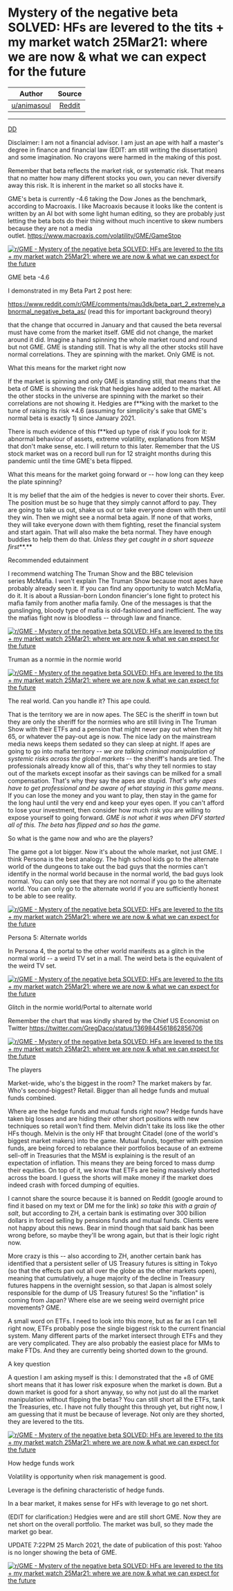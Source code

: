Mystery of the negative beta SOLVED: HFs are levered to the tits + my market watch 25Mar21: where we are now & what we can expect for the future
================================================================================================================================================

| Author       | Source       | 
| :-------------: |:-------------:|
|  [u/animasoul](https://www.reddit.com/user/animasoul/) | [Reddit](https://www.reddit.com/r/GME/comments/mcwu5m/mystery_of_the_negative_beta_solved_hfs_are/) | 

---

[DD](https://www.reddit.com/r/GME/search?q=flair_name%3A%22DD%22&restrict_sr=1)

Disclaimer: I am not a financial advisor. I am just an ape with half a master's degree in finance and financial law (EDIT: am still writing the dissertation) and some imagination. No crayons were harmed in the making of this post.

Remember that beta reflects the market risk, or systematic risk. That means that no matter how many different stocks you own, you can never diversify away this risk. It is inherent in the market so all stocks have it.

GME's beta is currently -4.6 taking the Dow Jones as the benchmark, according to Macroaxis. I like Macroaxis because it looks like the content is written by an AI bot with some light human editing, so they are probably just letting the beta bots do their thing without much incentive to skew numbers because they are not a media outlet. <https://www.macroaxis.com/volatility/GME/GameStop>

[![r/GME - Mystery of the negative beta SOLVED: HFs are levered to the tits + my market watch 25Mar21: where we are now & what we can expect for the future](https://preview.redd.it/29m8vzacy5p61.png?width=213&format=png&auto=webp&s=e40035d7aa31878769c5b41209452fb69ab45d0c)](https://preview.redd.it/29m8vzacy5p61.png?width=213&format=png&auto=webp&s=e40035d7aa31878769c5b41209452fb69ab45d0c)

GME beta -4.6

I demonstrated in my Beta Part 2 post here:

<https://www.reddit.com/r/GME/comments/mau3dk/beta_part_2_extremely_abnormal_negative_beta_as/> (read this for important background theory)

that the change that occurred in January and that caused the beta reversal must have come from the market itself. GME did not change, the market around it did. Imagine a hand spinning the whole market round and round but not GME. GME is standing still. That is why all the other stocks still have normal correlations. They are spinning with the market. Only GME is not.

What this means for the market right now

If the market is spinning and only GME is standing still, that means that the beta of GME is showing the risk that hedgies have added to the market. All the other stocks in the universe are spinning with the market so their correlations are not showing it. Hedgies are f**king with the market to the tune of raising its risk ×4.6 (assuming for simplicity's sake that GME's normal beta is exactly 1) since January 2021.

There is much evidence of this f**ked up type of risk if you look for it: abnormal behaviour of assets, extreme volatility, explanations from MSM that don't make sense, etc. I will return to this later. Remember that the US stock market was on a record bull run for 12 straight months during this pandemic until the time GME's beta flipped.

What this means for the market going forward or -- how long can they keep the plate spinning?

It is my belief that the aim of the hedgies is never to cover their shorts. Ever. The position must be so huge that they simply cannot afford to pay. They are going to take us out, shake us out or take everyone down with them until they win. Then we might see a normal beta again. If none of that works, they will take everyone down with them fighting, reset the financial system and start again. That will also make the beta normal. They have enough buddies to help them do that. *Unless they get caught in a short squeeze first***.**

Recommended edutainment

I recommend watching The Truman Show and the BBC television series McMafia. I won't explain The Truman Show because most apes have probably already seen it. If you can find any opportunity to watch McMafia, do it. It is about a Russian-born London financier's lone fight to protect his mafia family from another mafia family. One of the messages is that the gunslinging, bloody type of mafia is old-fashioned and inefficient. The way the mafias fight now is bloodless -- through law and finance.

[![r/GME - Mystery of the negative beta SOLVED: HFs are levered to the tits + my market watch 25Mar21: where we are now & what we can expect for the future](https://preview.redd.it/3rtn3dgwy5p61.jpg?width=312&format=pjpg&auto=webp&s=b3423e14a1e1a7a7db57d2ea4f99664423ec8624)](https://preview.redd.it/3rtn3dgwy5p61.jpg?width=312&format=pjpg&auto=webp&s=b3423e14a1e1a7a7db57d2ea4f99664423ec8624)

Truman as a normie in the normie world

[![r/GME - Mystery of the negative beta SOLVED: HFs are levered to the tits + my market watch 25Mar21: where we are now & what we can expect for the future](https://preview.redd.it/beiuy0kbz5p61.jpg?width=410&format=pjpg&auto=webp&s=94a529aeaaa585c1d5bfb031223dea885b9bc72c)](https://preview.redd.it/beiuy0kbz5p61.jpg?width=410&format=pjpg&auto=webp&s=94a529aeaaa585c1d5bfb031223dea885b9bc72c)

The real world. Can you handle it? This ape could.

That is the territory we are in now apes. The SEC is the sheriff in town but they are only the sheriff for the normies who are still living in The Truman Show with their ETFs and a pension that might never pay out when they hit 65, or whatever the pay-out age is now. The nice lady on the mainstream media news keeps them sedated so they can sleep at night. If apes are going to go into mafia territory -- *we are talking criminal manipulation of systemic risks across the global markets* -- the sheriff's hands are tied. The professionals already know all of this, that's why they tell normies to stay out of the markets except insofar as their savings can be milked for a small compensation. That's why they say the apes are stupid. *That's why apes have to get professional and be aware of what staying in this game means*. If you can lose the money and you want to play, then stay in the game for the long haul until the very end and keep your eyes open. If you can't afford to lose your investment, then consider how much risk you are willing to expose yourself to going forward. *GME is not what it was when DFV started all of this. The beta has flipped and so has the game.*

So what is the game now and who are the players?

The game got a lot bigger. Now it's about the whole market, not just GME. I think Persona is the best analogy. The high school kids go to the alternate world of the dungeons to take out the bad guys that the normies can't identify in the normal world because in the normal world, the bad guys look normal. You can only see that they are not normal if you go to the alternate world. You can only go to the alternate world if you are sufficiently honest to be able to see reality.

[![r/GME - Mystery of the negative beta SOLVED: HFs are levered to the tits + my market watch 25Mar21: where we are now & what we can expect for the future](https://preview.redd.it/va9qfuonz5p61.jpg?width=580&format=pjpg&auto=webp&s=0c0844ce073976adbf4245ec1c7868701977302b)](https://preview.redd.it/va9qfuonz5p61.jpg?width=580&format=pjpg&auto=webp&s=0c0844ce073976adbf4245ec1c7868701977302b)

Persona 5: Alternate worlds

In Persona 4, the portal to the other world manifests as a glitch in the normal world -- a weird TV set in a mall. The weird beta is the equivalent of the weird TV set.

[![r/GME - Mystery of the negative beta SOLVED: HFs are levered to the tits + my market watch 25Mar21: where we are now & what we can expect for the future](https://preview.redd.it/ufv3akusz5p61.jpg?width=581&format=pjpg&auto=webp&s=91bfff7cc9aa19071168297dbbe04ecbcf1e40bd)](https://preview.redd.it/ufv3akusz5p61.jpg?width=581&format=pjpg&auto=webp&s=91bfff7cc9aa19071168297dbbe04ecbcf1e40bd)

Glitch in the normie world/Portal to alternate world

Remember the chart that was kindly shared by the Chief US Economist on Twitter <https://twitter.com/GregDaco/status/1369844561862856706>

[![r/GME - Mystery of the negative beta SOLVED: HFs are levered to the tits + my market watch 25Mar21: where we are now & what we can expect for the future](https://preview.redd.it/46tksb6yz5p61.png?width=584&format=png&auto=webp&s=05ec080aa49345eb1b2a06e59a1c986927882607)](https://preview.redd.it/46tksb6yz5p61.png?width=584&format=png&auto=webp&s=05ec080aa49345eb1b2a06e59a1c986927882607)

The players

Market-wide, who's the biggest in the room? The market makers by far. Who's second-biggest? Retail. Bigger than all hedge funds and mutual funds combined.

Where are the hedge funds and mutual funds right now? Hedge funds have taken big losses and are hiding their other short positions with new techniques so retail won't find them. Melvin didn't take its loss like the other HFs though. Melvin is the only HF that brought Citadel (one of the world's biggest market makers) into the game. Mutual funds, together with pension funds, are being forced to rebalance their portfolios because of an extreme sell-off in Treasuries that the MSM is explaining is the result of an expectation of inflation. This means they are being forced to mass dump their equities. On top of it, we know that ETFs are being massively shorted across the board. I guess the shorts will make money if the market does indeed crash with forced dumping of equities.

I cannot share the source because it is banned on Reddit (google around to find it based on my text or DM me for the link) *so take this with a grain of salt*, but according to ZH, a certain bank is estimating over 300 billion dollars in forced selling by pensions funds and mutual funds. Clients were not happy about this news. Bear in mind though that said bank has been wrong before, so maybe they'll be wrong again, but that is their logic right now.

More crazy is this -- also according to ZH, another certain bank has identified that a persistent seller of US Treasury futures is sitting in Tokyo (so that the effects pan out all over the globe as the other markets open), meaning that cumulatively, a huge majority of the decline in Treasury futures happens in the overnight session, so that Japan is almost solely responsible for the dump of US Treasury futures! So the "inflation" is coming from Japan? Where else are we seeing weird overnight price movements? GME.

A small word on ETFs. I need to look into this more, but as far as I can tell right now, ETFs probably pose the single biggest risk to the current financial system. Many different parts of the market intersect through ETFs and they are very complicated. They are also probably the easiest place for MMs to make FTDs. And they are currently being shorted down to the ground.

A key question

A question I am asking myself is this: I demonstrated that the +ß of GME short means that it has lower risk exposure when the market is down. But a down market is good for a short anyway, so why not just do all the market manipulation without flipping the betas? You can still short all the ETFs, tank the Treasuries, etc. I have not fully thought this through yet, but right now, I am guessing that it must be because of leverage. Not only are they shorted, they are levered to the tits.

[![r/GME - Mystery of the negative beta SOLVED: HFs are levered to the tits + my market watch 25Mar21: where we are now & what we can expect for the future](https://preview.redd.it/4fp1j4qf06p61.png?width=598&format=png&auto=webp&s=8769f2ac25e12329f0385e2120ab1f05e3d58769)](https://preview.redd.it/4fp1j4qf06p61.png?width=598&format=png&auto=webp&s=8769f2ac25e12329f0385e2120ab1f05e3d58769)

How hedge funds work

Volatility is opportunity when risk management is good.

Leverage is the defining characteristic of hedge funds.

In a bear market, it makes sense for HFs with leverage to go net short.

(EDIT for clarification:) Hedgies were and are still short GME. Now they are net short on the overall portfolio. The market was bull, so they made the market go bear.

UPDATE 7:22PM 25 March 2021, the date of publication of this post: Yahoo is no longer showing the beta of GME.

[![r/GME - Mystery of the negative beta SOLVED: HFs are levered to the tits + my market watch 25Mar21: where we are now & what we can expect for the future](https://preview.redd.it/dxr3ysmb68p61.png?width=456&format=png&auto=webp&s=692db4d8cd4e17eeead915448b4138fdf432c0dc)](https://preview.redd.it/dxr3ysmb68p61.png?width=456&format=png&auto=webp&s=692db4d8cd4e17eeead915448b4138fdf432c0dc)
